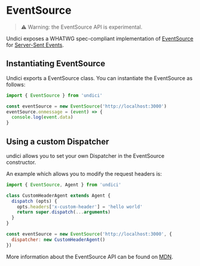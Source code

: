 # EventSource

> ⚠️ Warning: the EventSource API is experimental.

Undici exposes a WHATWG spec-compliant implementation of [EventSource](https://developer.mozilla.org/en-US/docs/Web/API/EventSource)
for [Server-Sent Events](https://developer.mozilla.org/en-US/docs/Web/API/Server-sent_events/Using_server-sent_events).

## Instantiating EventSource

Undici exports a EventSource class. You can instantiate the EventSource as
follows:

```mjs
import { EventSource } from 'undici'

const eventSource = new EventSource('http://localhost:3000')
eventSource.onmessage = (event) => {
  console.log(event.data)
}
```

## Using a custom Dispatcher

undici allows you to set your own Dispatcher in the EventSource constructor.

An example which allows you to modify the request headers is:

```mjs
import { EventSource, Agent } from 'undici'

class CustomHeaderAgent extends Agent {
  dispatch (opts) {
    opts.headers['x-custom-header'] = 'hello world'
    return super.dispatch(...arguments)
  }
}

const eventSource = new EventSource('http://localhost:3000', {
  dispatcher: new CustomHeaderAgent()
})

```

More information about the EventSource API can be found on
[MDN](https://developer.mozilla.org/en-US/docs/Web/API/EventSource).
